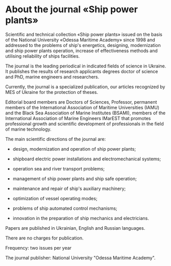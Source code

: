 

# About the journal «Ship power plants»
Scientific and technical collection «Ship power plants» issued on the basis of the National University «Odessa Maritime Academy» since 1998 and addressed to the problems of ship's energetics, designing, modernization and ship power plants operation, increase of effectiveness methods and utilising reliability of ships facilities.

The journal is the leading periodical in indicated fields of science in Ukraine. It publishes the results of research applicants degrees doctor of science and PhD, marine engineers and researchers.  

Currently, the journal is a specialized publication, our articles recognized by MES of Ukraine for the protection of theses.  

Editorial board members are Doctors of Sciences, Professor, permanent members of the International Association of Maritime Universities (IAMU) and the Black Sea Association of Marine Institutes (BSAMI), members of the International Association of Marine Engineers IMarEST that promotes professional growth and scientific development of professionals in the field of marine technology.  

The main scientific directions of the journal are:

 - design, modernization and operation of ship power plants;

 - shipboard electric power installations and electromechanical systems;

 - operation sea and river transport problems;

 - management of ship power plants and ship safe operation;

 - maintenance and repair of ship's auxiliary machinery;

 - optimization of vessel operating modes;

 - problems of ship automated control mechanisms;

 - innovation in the preparation of ship mechanics and electricians.

Papers are published in Ukrainian, English and Russian languages.  

There are no charges for publication.  
 
Frequency: two issues per year  

The journal publisher: National University "Odessa Maritime Academy".  